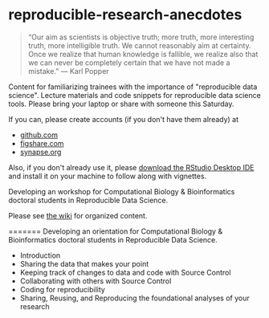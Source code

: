 reproducible-research-anecdotes
===============================
> “Our aim as scientists is objective truth; more truth, more interesting truth, more intelligible truth. We cannot reasonably aim at certainty. Once we realize that human knowledge is fallible, we realize also that we can never be completely certain that we have not made a mistake.” — Karl Popper

Content for familiarizing trainees with the importance of "reproducible data science". Lecture materials and code snippets for reproducible data science tools. Please bring your laptop or share with someone this Saturday.

If you can, please create accounts (if you don't have them already) at
* [github.com](https://github.com)
* [figshare.com](http://figshare.com)
* [synapse.org](https://www.synapse.org/#!RegisterAccount:0)

Also, if you don't already use it, please [download the RStudio Desktop IDE](http://www.rstudio.com/products/rstudio/#Desk) and install it on your machine to follow along with vignettes.

Developing an workshop for Computational Biology & Bioinformatics doctoral students in Reproducible Data Science.

Please see [the wiki](https://github.com/Duke-Translational-Bioinformatics/reproducible-research-anecdotes/wiki) for organized content.

=======
Developing an orientation for Computational Biology & Bioinformatics doctoral students in Reproducible Data Science.
* Introduction
* Sharing the data that makes your point
* Keeping track of changes to data and code with Source Control
* Collaborating with others with Source Control
* Coding for reproducibility
* Sharing, Reusing, and Reproducing the foundational analyses of your research
